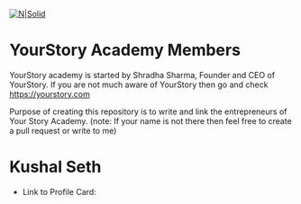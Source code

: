 [![N|Solid](https://yourstory.com/logos/logo_yourstory.svg)](https://yourstory.com)

# YourStory Academy Members
YourStory academy is started by Shradha Sharma, Founder and CEO of YourStory. If you are not much aware of YourStory then go and check https://yourstory.com 

Purpose of creating this repository is to write and link the entrepreneurs of Your Story Academy. (note: If your name is not there then feel free to create a pull request or write to me)

# Kushal Seth 
- Link to Profile Card: 
